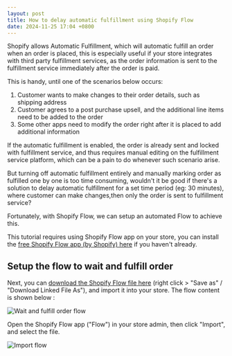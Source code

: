 ```yaml
---
layout: post
title: How to delay automatic fulfillment using Shopify Flow
date: 2024-11-25 17:04 +0800
---
```


Shopify allows Automatic Fulfillment, which will automatic fulfill an order when an order is placed, this is especially useful if your store integrates with third party fulfillment services, as the order information is sent to the fulfillment service immediately after the order is paid.

This is handy, until one of the scenarios below occurs:

1. Customer wants to make changes to their order details, such as shipping address
2. Customer agrees to a post purchase upsell, and the additional line items need to be added to the order
3. Some other apps need to modify the order right after it is placed to add additional information

If the automatic fulfillment is enabled, the order is already sent and locked with fulfillment service, and thus requires manual editing on the fulfillment service platform, which can be a pain to do whenever such scenario arise.


But turning off automatic fulfillment entirely and manually marking order as fulfilled one by one is too time consuming, wouldn't it be good if there's a solution to delay automatic fulfillment for a set time period (eg: 30 minutes), where customer can make changes,then only the order is sent to fulfillment service?

Fortunately, with Shopify Flow, we can setup an automated Flow to achieve this.

This tutorial requires using Shopify Flow app on your store, you can install the [free Shopify Flow app (by Shopify) here](https://apps.shopify.com/flow) if you haven't already.

## Setup the flow to wait and fulfill order

Next, you can [download the Shopify Flow file here](https://tea.ibex.sh/soulchild/flow-examples/raw/branch/master/Delay_Send_Fulfillment.flow) (right click > "Save as" / "Download Linked File As"), and import it into your store. The flow content is shown below : 

![Wait and fulfill order flow](https://img.yagisoftware.com/31-delay-automatic-fulfillment/4_wait_duration.png)

Open the Shopify Flow app ("Flow") in your store admin, then click "Import", and select the file.

![Import flow](https://img.yagisoftware.com/25-how-to-create-new-arrivals-collection/import_flow.png)